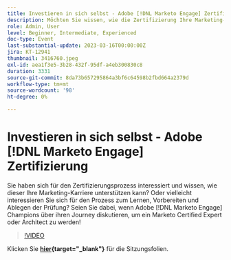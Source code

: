 ```yaml
---
title: Investieren in sich selbst - Adobe [!DNL Marketo Engage] Zertifizierung
description: Möchten Sie wissen, wie die Zertifizierung Ihre Marketing-Karriere steigern kann? Werden Sie Mitglied bei Adobe Marketo Engage Champions, die ihre Erfahrungen und Tipps zum Studieren, Vorbereiten und Ablegen der Prüfung zum Marketo Certified Expert oder Architect weitergeben!
role: Admin, User
level: Beginner, Intermediate, Experienced
doc-type: Event
last-substantial-update: 2023-03-16T00:00:00Z
jira: KT-12941
thumbnail: 3416760.jpeg
exl-id: aea1f3e5-3b28-432f-95df-a4eb300830c8
duration: 3331
source-git-commit: 8da73b657295864a3bf6c64598b2fbd664a2379d
workflow-type: tm+mt
source-wordcount: '98'
ht-degree: 0%

---
```


# Investieren in sich selbst - Adobe [!DNL Marketo Engage] Zertifizierung

Sie haben sich für den Zertifizierungsprozess interessiert und wissen, wie dieser Ihre Marketing-Karriere unterstützen kann? Oder vielleicht interessieren Sie sich für den Prozess zum Lernen, Vorbereiten und Ablegen der Prüfung? Seien Sie dabei, wenn Adobe [!DNL Marketo Engage] Champions über ihren Journey diskutieren, um ein Marketo Certified Expert oder Architect zu werden!

>[!VIDEO](https://video.tv.adobe.com/v/3416760/?quality=12&learn=on)

Klicken Sie **[hier](assets/certification.pdf){target="_blank"}** für die Sitzungsfolien.

